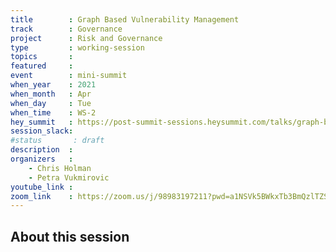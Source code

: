 ```yaml
---
title        : Graph Based Vulnerability Management
track        : Governance
project      : Risk and Governance
type         : working-session
topics       :
featured     :
event        : mini-summit
when_year    : 2021
when_month   : Apr
when_day     : Tue
when_time    : WS-2
hey_summit   : https://post-summit-sessions.heysummit.com/talks/graph-based-vulnerability-management/
session_slack:
#status       : draft
description  :
organizers   :
    - Chris Holman
    - Petra Vukmirovic
youtube_link :
zoom_link    : https://zoom.us/j/98983197211?pwd=a1NSVk5BWkxTb3BmQzlTZStObWVKdz09
---
```


## About this session

